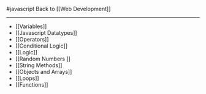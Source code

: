 #javascript
Back to [[Web Development]]
***
- [[Variables]]
- [[Javascript Datatypes]]
- [[Operators]]
- [[Conditional Logic]]
- [[Logic]]
- [[Random Numbers ]]
- [[String Methods]]
- [[Objects and Arrays]]
- [[Loops]]
- [[Functions]]